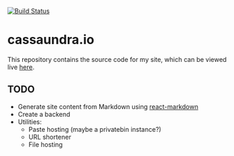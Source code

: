 [![Build Status](https://travis-ci.com/cassaundra/cassaundra-io.svg?branch=master)](https://travis-ci.com/cassaundra/cassaundra-io)

# cassaundra.io

This repository contains the source code for my site, which can be viewed live [here](https://cassaundra.io).

## TODO

- Generate site content from Markdown using [react-markdown](https://github.com/rexxars/react-markdown)
- Create a backend
- Utilities:
	- Paste hosting (maybe a privatebin instance?)
	- URL shortener
	- File hosting 

